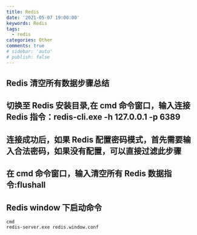 ```yaml
---
title: Redis
date: '2021-05-07 19:00:00'
keywords: Redis
tags:
  - redis
categories: Other
comments: true
# sidebar: 'auto'
# publish: false
---
```


## Redis 清空所有数据步骤总结

## 切换至 Redis 安装目录,在 cmd 命令窗口，输入连接 Redis 指令：redis-cli.exe -h 127.0.0.1 -p 6389

## 连接成功后，如果 Redis 配置密码模式，首先需要输入合法密码，如果没有配置，可以直接过滤此步骤

## 在 cmd 命令窗口，输入清空所有 Redis 数据指令:flushall

## Redis window 下启动命令

```
cmd
redis-server.exe redis.window.conf
```

